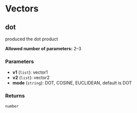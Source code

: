 # Vectors

## dot

produced the dot product

**Allowed number of parameters:** 2–3

### Parameters

- **v1** (`list`): vector1
- **v2** (`list`): vector2
- **mode** (`string`): DOT, COSINE, EUCLIDEAN, default is DOT

### Returns

`number`

